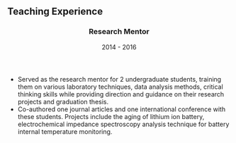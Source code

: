 <section class="thirteen columns" markdown="1">

# Teaching Experience

<article markdown="1">
<header>
<h1>Research Mentor</h1>
<span><time>2014 - 2016</time></span>
</header>

* Served as the research mentor for 2 undergraduate students, training them on various laboratory techniques, data analysis methods, critical thinking skills while providing direction and guidance on their research projects and graduation thesis.
* Co-authored one journal articles and one international conference with these students. Projects include the aging of lithium ion battery, electrochemical impedance spectroscopy analysis technique for battery internal temperature monitoring.

</article>

</section>
